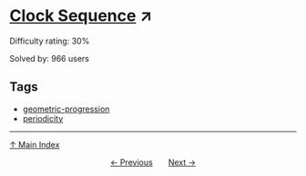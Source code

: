 # [Clock Sequence](https://projecteuler.net/problem=506) ↗️

Difficulty rating: 30%

Solved by: 966 users
## Tags

- [geometric-progression](../tags/geometric-progression.md)
- [periodicity](../tags/periodicity.md)



---

[↑ Main Index](../README.md)


<div align=center><a href='505.md'>← Previous</a> &nbsp;&nbsp; &nbsp;&nbsp;  <a href='507.md'>Next →</a></div>
